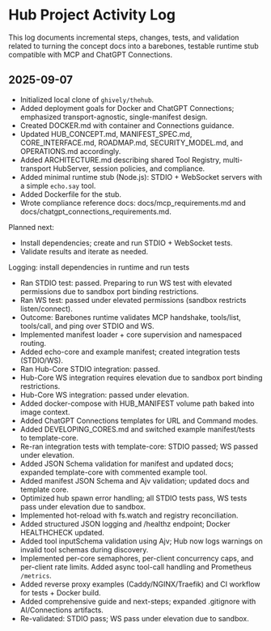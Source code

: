 # Hub Project Activity Log

This log documents incremental steps, changes, tests, and validation related to turning the concept docs into a barebones, testable runtime stub compatible with MCP and ChatGPT Connections.

## 2025-09-07

- Initialized local clone of `ghively/thehub`.
- Added deployment goals for Docker and ChatGPT Connections; emphasized transport-agnostic, single-manifest design.
- Created DOCKER.md with container and Connections guidance.
- Updated HUB_CONCEPT.md, MANIFEST_SPEC.md, CORE_INTERFACE.md, ROADMAP.md, SECURITY_MODEL.md, and OPERATIONS.md accordingly.
- Added ARCHITECTURE.md describing shared Tool Registry, multi-transport HubServer, session policies, and compliance.
- Added minimal runtime stub (Node.js): STDIO + WebSocket servers with a simple `echo.say` tool.
- Added Dockerfile for the stub.
- Wrote compliance reference docs: docs/mcp_requirements.md and docs/chatgpt_connections_requirements.md.

Planned next:
- Install dependencies; create and run STDIO + WebSocket tests.
- Validate results and iterate as needed.

Logging: install dependencies in runtime and run tests

- Ran STDIO test: passed. Preparing to run WS test with elevated permissions due to sandbox port binding restrictions.
- Ran WS test: passed under elevated permissions (sandbox restricts listen/connect).
- Outcome: Barebones runtime validates MCP handshake, tools/list, tools/call, and ping over STDIO and WS.
- Implemented manifest loader + core supervision and namespaced routing.
- Added echo-core and example manifest; created integration tests (STDIO/WS).
- Ran Hub-Core STDIO integration: passed.
- Hub-Core WS integration requires elevation due to sandbox port binding restrictions.
- Hub-Core WS integration: passed under elevation.
- Added docker-compose with HUB_MANIFEST volume path baked into image context.
- Added ChatGPT Connections templates for URL and Command modes.
- Added DEVELOPING_CORES.md and switched example manifest/tests to template-core.
- Re-ran integration tests with template-core: STDIO passed; WS passed under elevation.
- Added JSON Schema validation for manifest and updated docs; expanded template-core with commented example tool.
- Added manifest JSON Schema and Ajv validation; updated docs and template core.
- Optimized hub spawn error handling; all STDIO tests pass, WS tests pass under elevation due to sandbox.
- Implemented hot-reload with fs.watch and registry reconciliation.
- Added structured JSON logging and /healthz endpoint; Docker HEALTHCHECK updated.
- Added tool inputSchema validation using Ajv; Hub now logs warnings on invalid tool schemas during discovery.
- Implemented per-core semaphores, per-client concurrency caps, and per-client rate limits. Added async tool-call handling and Prometheus `/metrics`.
- Added reverse proxy examples (Caddy/NGINX/Traefik) and CI workflow for tests + Docker build.
- Added comprehensive guide and next-steps; expanded .gitignore with AI/Connections artifacts.
- Re-validated: STDIO pass; WS pass under elevation due to sandbox.
